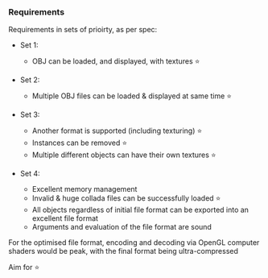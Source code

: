 ### Requirements ###

Requirements in sets of prioirty, as per spec:

* Set 1:
    * OBJ can be loaded, and displayed, with textures ⭐

* Set 2:
    * Multiple OBJ files can be loaded & displayed at same time ⭐

* Set 3:
    * Another format is supported (including texturing) ⭐
    * Instances can be removed ⭐
    * Multiple different objects can have their own textures ⭐

* Set 4:
    * Excellent memory management
    * Invalid & huge collada files can be successfully loaded ⭐
    * All objects regardless of initial file format can be exported
    into an excellent file format
    * Arguments and evaluation of the file format are sound

For the optimised file format, encoding and decoding via OpenGL
computer shaders would be peak, with the final format being 
ultra-compressed

Aim for ⭐